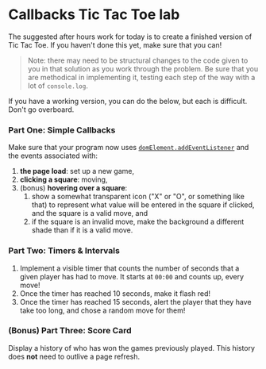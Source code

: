 # Callbacks Tic Tac Toe lab

The suggested after hours work for today is to create a finished version of
Tic Tac Toe. If you haven't done this yet, make sure that you can!

> Note: there may need to be structural changes to the code given to you in 
> that solution as you work through the problem. Be sure that you are methodical 
> in implementing it, testing each step of the way with a lot of `console.log`.

If you have a working version, you can do the below, but each is difficult.
Don't go overboard.

### Part One: Simple Callbacks

Make sure that your program now uses <a href="http://www.w3schools.com/jsref/met_element_addeventlistener.asp">`domElement.addEventListener`</a> and the
events associated with:

1. **the page load**: set up a new game,
2. **clicking a square**: moving,
3. (bonus) **hovering over a square**: 
   1. show a somewhat transparent icon ("X" or "O", or something like that)
      to represent what value will be entered in the square if clicked, and
      the square is a valid move, and
   2. if the square is an invalid move, make the background a different shade 
      than if it is a valid move.

### Part Two: Timers & Intervals

1. Implement a visible timer that counts the number of seconds that a given
   player has had to move. It starts at `00:00` and counts up, every move!
2. Once the timer has reached 10 seconds, make it flash red!
3. Once the timer has reached 15 seconds, alert the player that they have
   take too long, and chose a random move for them!

### (Bonus) Part Three: Score Card

Display a history of who has won the games previously played. This history
does **not** need to outlive a page refresh.